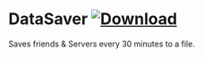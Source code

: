 # DataSaver [![Download](https://media.wtf/31024660)](https://betterdiscord.net/ghdl?id=3516 "DataSaver")
Saves friends & Servers every 30 minutes to a file.